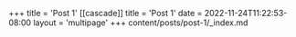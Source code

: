 +++
title = 'Post 1'
[[cascade]]
title = 'Post 1'
date = 2022-11-24T11:22:53-08:00
layout = 'multipage'
+++
content/posts/post-1/_index.md
